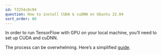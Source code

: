 ```yaml
---
id: f3254c8c94
question: How to install CUDA & cuDNN on Ubuntu 22.04
sort_order: 80
---
```


In order to run TensorFlow with GPU on your local machine, you’ll need to set up CUDA and cuDNN.

The process can be overwhelming. Here’s a simplified [guide](https://gist.github.com/denguir/b21aa66ae7fb1089655dd9de8351a202).